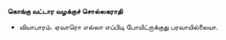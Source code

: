 **கொங்கு வட்டார வழக்குச் சொல்லகராதி**
- வியாபாரம். ஏவாரொ எல்லா எப்பிடி போயிட்ருக்குது பரவாயில்லையா.

